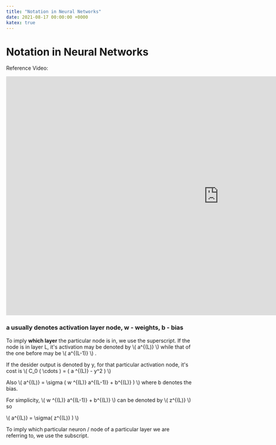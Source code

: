 ```yaml
---
title: "Notation in Neural Networks"
date: 2021-08-17 00:00:00 +0000
katex: true
---
```

# Notation in Neural Networks

Reference Video:
<iframe width="1151" height="647" src="https://www.youtube.com/embed/tIeHLnjs5U8" title="YouTube video player" frameborder="0" allow="accelerometer; autoplay; clipboard-write; encrypted-media; gyroscope; picture-in-picture" allowfullscreen></iframe>

### a usually denotes activation layer node, w - weights, b - bias

To imply **which layer** the particular node is in, we use the superscript.
If the node is in layer L, it's activation may be denoted by \\( a^{(L)} \\) while that of the one before may be \\( a^{(L-1)} \\) .

If the desider output is denoted by y, for that particular activation node, it's cost is \\( C_0 ( \cdots ) = ( a ^{(L)} - y^2 ) \\)

Also \\( a^{(L)} = \sigma ( w ^{(L)} a^{(L-1)} + b^{(L)} ) \\) where b denotes the bias.

For simplicity, \\( w ^{(L)} a^{(L-1)} + b^{(L)} \\) can be denoted by \\( z^{(L)} \\)
so 

\\( a^{(L)} = \sigma( z^{(L)} ) \\)

To imply which particular neuron / node of a particular layer we are referring to, we use the subscript.



